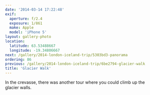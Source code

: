 ```yaml
---
date: '2014-03-14 17:22:48'
exif:
  aperture: f/2.4
  exposure: 1/861
  make: Apple
  model: 'iPhone 5'
layout: gallery-photo
location:
  latitude: 63.53488667
  longitude: -19.34806667
next: /gallery/2014-london-iceland-trip/5303bd3-panorama
ordering: 86
previous: /gallery/2014-london-iceland-trip/6be2794-glacier-walk
title: 'Glacier Walk'
---
```


In the crevasse, there was another tour where you could climb up the glacier walls.

